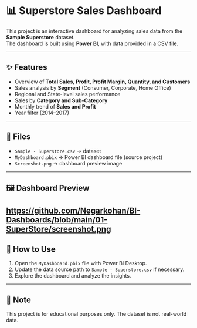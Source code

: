 # 📊 Superstore Sales Dashboard

This project is an interactive dashboard for analyzing sales data from the **Sample Superstore** dataset.  
The dashboard is built using **Power BI**, with data provided in a CSV file.  

---

## ✨ Features
- Overview of **Total Sales, Profit, Profit Margin, Quantity, and Customers**  
- Sales analysis by **Segment** (Consumer, Corporate, Home Office)  
- Regional and State-level sales performance  
- Sales by **Category and Sub-Category**  
- Monthly trend of **Sales and Profit**  
- Year filter (2014–2017)  

---

## 📂 Files
- `Sample - Superstore.csv` → dataset  
- `MyDashboard.pbix` → Power BI dashboard file (source project)  
- `Screenshot.png` → dashboard preview image  

---

## 🖼️ Dashboard Preview
https://github.com/Negarkohan/BI-Dashboards/blob/main/01-SuperStore/screenshot.png
---

## 🚀 How to Use
1. Open the `MyDashboard.pbix` file with Power BI Desktop.  
2. Update the data source path to `Sample - Superstore.csv` if necessary.  
3. Explore the dashboard and analyze the insights.  

---

## 📌 Note
This project is for educational purposes only. The dataset is not real-world data.  
